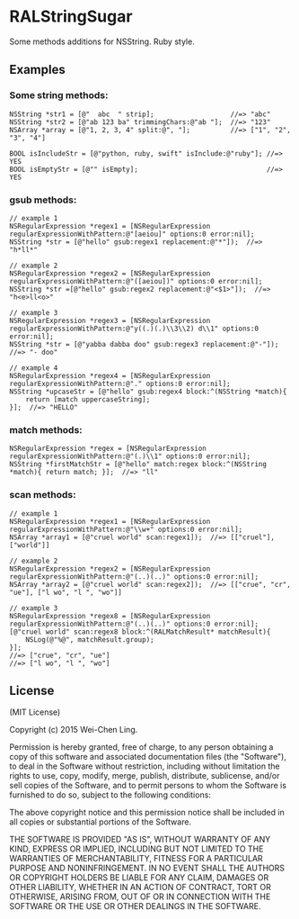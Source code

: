 # RALStringSugar

 Some methods additions for NSString. Ruby style.


## Examples

### Some string methods:
```obj
NSString *str1 = [@"  abc  " strip];                   //=> "abc"
NSString *str2 = [@"ab 123 ba" trimmingChars:@"ab "];  //=> "123"
NSArray *array = [@"1, 2, 3, 4" split:@", "];          //=> ["1", "2", "3", "4"]

BOOL isIncludeStr = [@"python, ruby, swift" isInclude:@"ruby"]; //=> YES
BOOL isEmptyStr = [@"" isEmpty];                                //=> YES
```

### gsub methods:
```obj
// example 1
NSRegularExpression *regex1 = [NSRegularExpression regularExpressionWithPattern:@"[aeiou]" options:0 error:nil];
NSString *str = [@"hello" gsub:regex1 replacement:@"*"]);  //=> "h*ll*"
	
// example 2
NSRegularExpression *regex2 = [NSRegularExpression regularExpressionWithPattern:@"([aeiou])" options:0 error:nil];
NSString *str =[@"hello" gsub:regex2 replacement:@"<$1>"]);  //=> "h<e>ll<o>"
	
// example 3
NSRegularExpression *regex3 = [NSRegularExpression regularExpressionWithPattern:@"y((.)(.)\\3\\2) d\\1" options:0 error:nil];
NSString *str = [@"yabba dabba doo" gsub:regex3 replacement:@"-"]);  //=> "- doo"

// example 4
NSRegularExpression *regex4 = [NSRegularExpression regularExpressionWithPattern:@"." options:0 error:nil];
NSString *upcaseStr = [@"hello" gsub:regex4 block:^(NSString *match){
    return [match uppercaseString];
}];  //=> "HELLO"

```

### match methods:
```obj
NSRegularExpression *regex = [NSRegularExpression regularExpressionWithPattern:@"(.)\\1" options:0 error:nil];
NSString *firstMatchStr = [@"hello" match:regex block:^(NSString *match){ return match; }];  //=> "ll"
```

### scan methods:
```obj
// example 1
NSRegularExpression *regex1 = [NSRegularExpression regularExpressionWithPattern:@"\\w+" options:0 error:nil];
NSArray *array1 = [@"cruel world" scan:regex1]);  //=> [["cruel"], ["world"]]

// example 2
NSRegularExpression *regex2 = [NSRegularExpression regularExpressionWithPattern:@"(..)(..)" options:0 error:nil];
NSArray *array2 = [@"cruel world" scan:regex2]);  //=> [["crue", "cr", "ue"], ["l wo", "l ", "wo"]]

// example 3
NSRegularExpression *regex8 = [NSRegularExpression regularExpressionWithPattern:@"(..)(..)" options:0 error:nil];
[@"cruel world" scan:regex8 block:^(RALMatchResult* matchResult){
	NSLog(@"%@", matchResult.group);
}];
//=> ["crue", "cr", "ue"]
//=> ["l wo", "l ", "wo"]

```


## License

(MIT License)

Copyright (c) 2015 Wei-Chen Ling.

Permission is hereby granted, free of charge, to any person obtaining a copy of this software and associated documentation files (the "Software"), to deal in the Software without restriction, including without limitation the rights to use, copy, modify, merge, publish, distribute, sublicense, and/or sell copies of the Software, and to permit persons to whom the Software is furnished to do so, subject to the following conditions:

The above copyright notice and this permission notice shall be included in all copies or substantial portions of the Software.

THE SOFTWARE IS PROVIDED "AS IS", WITHOUT WARRANTY OF ANY KIND, EXPRESS OR IMPLIED, INCLUDING BUT NOT LIMITED TO THE WARRANTIES OF MERCHANTABILITY, FITNESS FOR A PARTICULAR PURPOSE AND NONINFRINGEMENT. IN NO EVENT SHALL THE AUTHORS OR COPYRIGHT HOLDERS BE LIABLE FOR ANY CLAIM, DAMAGES OR OTHER LIABILITY, WHETHER IN AN ACTION OF CONTRACT, TORT OR OTHERWISE, ARISING FROM, OUT OF OR IN CONNECTION WITH THE SOFTWARE OR THE USE OR OTHER DEALINGS IN THE SOFTWARE.
